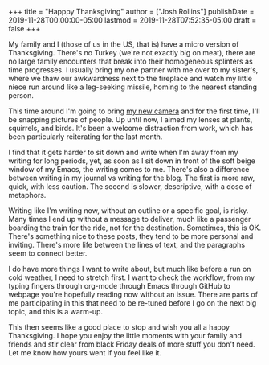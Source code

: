 +++
title = "Happpy Thanksgiving"
author = ["Josh Rollins"]
publishDate = 2019-11-28T00:00:00-05:00
lastmod = 2019-11-28T07:52:35-05:00
draft = false
+++

My family and I (those of us in the US, that is) have a micro version of Thanksgiving. There's no Turkey (we're not exactly big on meat), there are no large family encounters that break into their homogeneous splinters as time progresses. I usually bring my one partner with me over to my sister's, where we thaw our awkwardness next to the fireplace and watch my little niece run around like a leg-seeking missile, homing to the nearest standing person.

This time around I'm going to bring [my new camera](https://joshrollinswrites.com/help-desk-head-desk/my-new-sonya6000/) and for the first time, I'll be snapping pictures of people. Up until now, I aimed my lenses at plants, squirrels, and birds. It's been a welcome distraction from work, which has been particularly reiterating for the last month.

I find that it gets harder to sit down and write when I'm away from my writing for long periods, yet, as soon as I sit down in front of the soft beige window of my Emacs, the writing comes to me. There's also a difference between writing in my journal vs writing for the blog. The first is more raw, quick, with less caution. The second is slower, descriptive, with a dose of metaphors.

Writing like I'm writing now, without an outline or a specific goal, is risky. Many times I end up without a message to deliver, much like a passenger boarding the train for the ride, not for the destination. Sometimes, this is OK. There's something nice to these posts, they tend to be more personal and inviting. There's more life between the lines of text, and the paragraphs seem to connect better.

I do have more things I want to write about, but much like before a run on cold weather, I need to stretch first. I want to check the workflow, from my typing fingers through org-mode through Emacs through GitHub to webpage you're hopefully reading now without an issue. There are parts of me participating in this that need to be re-tuned before I go on the next big topic, and this is a warm-up.

This then seems like a good place to stop and wish you all a happy Thanksgiving. I hope you enjoy the little moments with your family and friends and stir clear from black Friday deals of more stuff you don't need. Let me know how yours went if you feel like it.